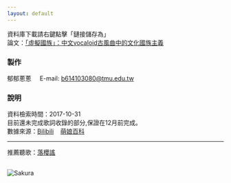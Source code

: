 ```yaml
---
layout: default
---
```

資料庫下載請右鍵點擊「鏈接儲存為」  
論文：[「虛擬國族」：中文vocaloid古風曲中的文化國族主義](https://b614103080.github.io/ChineseV_GUFENG/Paper_nationalism)
### 製作
郁郁蔥蔥     
E-mail: b614103080@tmu.edu.tw    
### 說明
資料檢索時間：2017-10-31   
目前還未完成歌詞收錄的部分,保證在12月前完成。    
數據來源：[Bilibili](https://www.bilibili.com)    [萌娘百科](https://zh.moegirl.org)

---

推薦聽歌：[落櫻謠](http://www.bilibili.com/video/av737993/?from=search&seid=17465627870555694211)

## [](#header-2)
![Sakura](https://i.imgur.com/inwM1W6.jpg)
